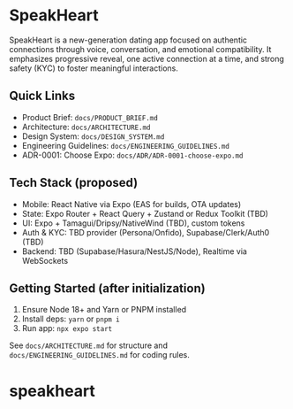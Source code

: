 # SpeakHeart

SpeakHeart is a new-generation dating app focused on authentic connections through voice, conversation, and emotional compatibility. It emphasizes progressive reveal, one active connection at a time, and strong safety (KYC) to foster meaningful interactions.

## Quick Links
- Product Brief: `docs/PRODUCT_BRIEF.md`
- Architecture: `docs/ARCHITECTURE.md`
- Design System: `docs/DESIGN_SYSTEM.md`
- Engineering Guidelines: `docs/ENGINEERING_GUIDELINES.md`
- ADR-0001: Choose Expo: `docs/ADR/ADR-0001-choose-expo.md`

## Tech Stack (proposed)
- Mobile: React Native via Expo (EAS for builds, OTA updates)
- State: Expo Router + React Query + Zustand or Redux Toolkit (TBD)
- UI: Expo + Tamagui/Dripsy/NativeWind (TBD), custom tokens
- Auth & KYC: TBD provider (Persona/Onfido), Supabase/Clerk/Auth0 (TBD)
- Backend: TBD (Supabase/Hasura/NestJS/Node), Realtime via WebSockets

## Getting Started (after initialization)
1) Ensure Node 18+ and Yarn or PNPM installed
2) Install deps: `yarn` or `pnpm i`
3) Run app: `npx expo start`

See `docs/ARCHITECTURE.md` for structure and `docs/ENGINEERING_GUIDELINES.md` for coding rules.
# speakheart
